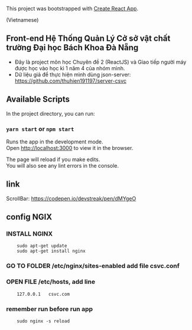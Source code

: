 This project was bootstrapped with [Create React App](https://github.com/facebook/create-react-app).

(Vietnamese)
## Front-end Hệ Thống Quản Lý Cở sở vật chất trường Đại học Bách Khoa Đà Nẵng
- Đây là project môn học Chuyên đề 2 (ReactJS) và Giao tiếp người máy được học vào học kì 1 năm 4 của nhóm mình.
- Dữ liệu giả để thực hiện mình dùng json-server:  https://github.com/thuhien191197/server-csvc


## Available Scripts

In the project directory, you can run:

### `yarn start` or `npm start` 

Runs the app in the development mode.<br>
Open [http://localhost:3000](http://localhost:3000) to view it in the browser.

The page will reload if you make edits.<br>
You will also see any lint errors in the console.

## link
ScrollBar: https://codepen.io/devstreak/pen/dMYgeO


## config NGIX

### INSTALL NGINX
		sudo apt-get update
		sudo apt-get install nginx

### GO TO FOLDER /etc/nginx/sites-enabled add file csvc.conf

### OPEN FILE /etc/hosts, add line 
		127.0.0.1 	csvc.com
### remember run before run app
		sudo nginx -s reload 